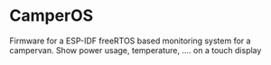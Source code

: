 # CamperOS
Firmware for a ESP-IDF freeRTOS based monitoring system for a campervan. Show power usage, temperature, .... on  a touch display
